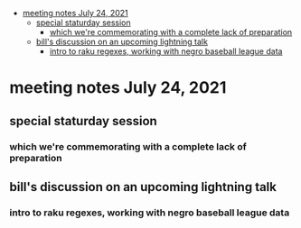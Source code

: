 - [meeting notes July 24, 2021](#orgfba5b92)
  - [special staturday session](#org69a51b5)
    - [which we're commemorating with a complete lack of preparation](#org1dc7a25)
  - [bill's discussion on an upcoming lightning talk](#org859e4b0)
    - [intro to raku regexes, working with negro baseball league data](#orgff795f6)


<a id="orgfba5b92"></a>

# meeting notes July 24, 2021


<a id="org69a51b5"></a>

## special staturday session


<a id="org1dc7a25"></a>

### which we're commemorating with a complete lack of preparation


<a id="org859e4b0"></a>

## bill's discussion on an upcoming lightning talk


<a id="orgff795f6"></a>

### intro to raku regexes, working with negro baseball league data
